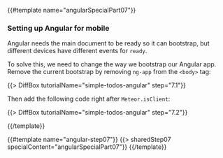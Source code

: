 {{#template name="angularSpecialPart07"}}
### Setting up Angular for mobile

Angular needs the main document to be ready so it can bootstrap, but different devices have different events for `ready`.

To solve this, we need to change the way we bootstrap our Angular app.
Remove the current bootstrap by removing `ng-app` from the `<body>` tag:

{{> DiffBox tutorialName="simple-todos-angular" step="7.1"}}

Then add the following code right after `Meteor.isClient`:

{{> DiffBox tutorialName="simple-todos-angular" step="7.2"}}

{{/template}}

{{#template name="angular-step07"}}
{{> sharedStep07 specialContent="angularSpecialPart07"}}
{{/template}}
